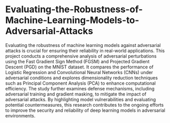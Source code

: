 # Evaluating-the-Robustness-of-Machine-Learning-Models-to-Adversarial-Attacks
Evaluating the robustness of machine learning models against adversarial attacks is crucial for ensuring their reliability in real-world applications. This project conducts a comprehensive analysis of adversarial perturbations using the Fast Gradient Sign Method (FGSM) and Projected Gradient Descent (PGD) on the MNIST dataset. It compares the performance of Logistic Regression and Convolutional Neural Networks (CNNs) under adversarial conditions and explores dimensionality reduction techniques such as Principal Component Analysis (PCA) to enhance computational efficiency. The study further examines defense mechanisms, including adversarial training and gradient masking, to mitigate the impact of adversarial attacks. By highlighting model vulnerabilities and evaluating potential countermeasures, this research contributes to the ongoing efforts to improve the security and reliability of deep learning models in adversarial environments.
